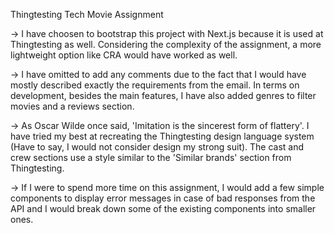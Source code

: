 Thingtesting Tech Movie Assignment  

-> I have choosen to bootstrap this project with Next.js because it is used at Thingtesting as well. Considering the complexity of the assignment, a more lightweight option like CRA would have worked as well.   

-> I have omitted to add any comments due to the fact that I would have mostly described exactly the requirements from the email. In terms on development, besides the main features, I have also added genres to filter movies and a reviews section.   

-> As Oscar Wilde once said, 'Imitation is the sincerest form of flattery'. I have tried my best at recreating the Thingtesting design language system (Have to say, I would not consider design my strong suit). The cast and crew sections use a style similar to the 'Similar brands' section from Thingtesting.   

-> If I were to spend more time on this assignment, I would add a few simple components to display error messages in case of bad responses from the API and I would break down some of the existing components into smaller ones.  
